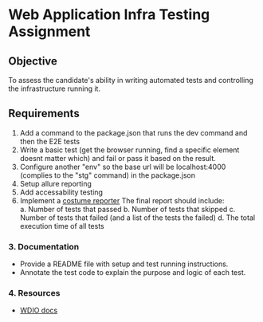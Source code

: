 # Web Application Infra Testing Assignment

## Objective
To assess the candidate's ability in writing automated tests and controlling the infrastructure running it.

## Requirements

1. Add a command to the package.json that runs the dev command and then the E2E tests
2. Write a basic test (get the browser running, find a specific element doesnt matter which) and fail or pass it based on the result.
3. Configure another "env" so the base url will be localhost:4000 (complies to the "stg" command) in the package.json
4. Setup allure reporting
5. Add accessability testing 
6. Implement a [costume reporter](https://webdriver.io/docs/customreporter/) The final report should include:
    <br> 
    a. Number of tests that passed
    b. Number of tests that skipped
    c. Number of tests that failed (and a list of the tests the failed)
    d. The total execution time of all tests

### 3. Documentation
- Provide a README file with setup and test running instructions.
- Annotate the test code to explain the purpose and logic of each test.

### 4. Resources
- [WDIO docs](https://webdriver.io/docs/)



